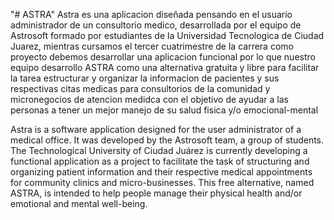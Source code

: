 "# ASTRA" 
Astra es una aplicacion diseñada pensando en el usuario administrador de un consultorio medico, desarrollada por el equipo de Astrosoft formado por estudiantes
de la Universidad Tecnologica de Ciudad Juarez, mientras cursamos el tercer cuatrimestre de la carrera como proyecto debemos desarrollar una aplicacion funcional por lo que nuestro equipo desarrollo ASTRA como una alternativa gratuita y libre para facilitar la tarea estructurar y organizar la informacion de pacientes y sus respectivas citas medicas para consultorios de la comunidad y micronegocios de atencion medidca con el objetivo de ayudar a las personas a tener un mejor manejo de su salud fisica y/o emocional-mental

Astra is a software application designed for the user administrator of a medical office. It was developed by the Astrosoft team, a group of students.
The Technological University of Ciudad Juárez is currently developing a functional application as a project to facilitate the task of structuring and organizing patient information and their respective medical appointments for community clinics and micro-businesses. This free alternative, named ASTRA, is intended to help people manage their physical health and/or emotional and mental well-being.
